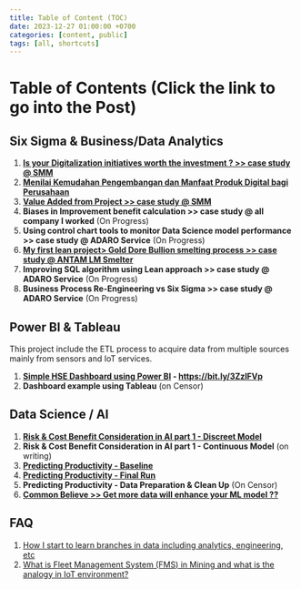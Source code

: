 ```yaml
---
title: Table of Content (TOC)
date: 2023-12-27 01:00:00 +0700
categories: [content, public]
tags: [all, shortcuts]
---
```

 
# Table of Contents (Click the link to go into the Post)

## Six Sigma & Business/Data Analytics
1. **[Is your Digitalization initiatives worth the investment ? >> case study @ SMM](https://galuhjoko88.github.io/posts/buzzdigitalization)**
2. **[Menilai Kemudahan Pengembangan dan Manfaat Produk Digital bagi Perusahaan](https://galuhjoko88.github.io/posts/digitaliseasy)**
3. **[Value Added from Project >> case study @ SMM](https://galuhjoko88.github.io/posts/projectvalues)**
4. **Biases in Improvement benefit calculation >> case study @ all company I worked** (On Progress)
5. **Using control chart tools to monitor Data Science model performance >> case study @ ADARO Service** (On Progress)
6. **[My first lean project> Gold Dore Bullion smelting process >> case study @ ANTAM LM Smelter](https://galuhjoko88.github.io/posts/bulion)**
7. **Improving SQL algorithm using Lean approach >> case study @ ADARO Service** (On Progress)
8. **Business Process Re-Engineering vs Six Sigma >> case study @ ADARO Service** (On Progress)

## Power BI & Tableau 
This project include the ETL process to acquire data from multiple sources mainly from sensors and IoT services. 
1. **[Simple HSE Dashboard using Power BI](https://rb.gy/yjlwo) - https://bit.ly/3ZzlFVp**
2. **Dashboard example using Tableau** (on Censor)


## Data Science / AI
1. **[Risk & Cost Benefit Consideration in AI part 1 - Discreet Model](https://galuhjoko88.github.io/posts/riskaipart1/)**
2. **Risk & Cost Benefit Consideration in AI part 1 - Continuous Model** (on writing)
3. **[Predicting Productivity - Baseline](https://galuhjoko88.github.io/posts/predictionpdty)**
4. **[Predicting Productivity - Final Run](https://galuhjoko88.github.io/posts/finalmodel/)**
5. **Predicting Productivity - Data Preparation & Clean Up** (On Censor)
6. **[Common Believe >> Get more data will enhance your ML model ??](https://galuhjoko88.github.io/posts/moredatanotbetter)**

## FAQ
1. [How I start to learn branches in data including analytics, engineering, etc](https://galuhjoko88.github.io/posts/datapath)
2. [What is Fleet Management System (FMS) in Mining and what is the analogy in IoT environment?](https://galuhjoko88.github.io/posts/fms)



